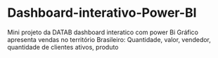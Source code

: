 # Dashboard-interativo-Power-BI
Mini projeto da DATAB dashboard interatico com power Bi Gráfico apresenta vendas no território Brasileiro: Quantidade, valor, vendedor, quantidade de clientes ativos, produto
